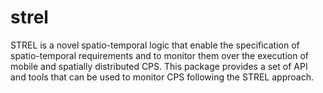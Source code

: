 # strel
STREL is a novel spatio-temporal logic that enable the specification of spatio-temporal requirements and to monitor them over the execution of mobile and spatially distributed CPS. This package provides a set of API and tools that can be used to monitor CPS following the STREL approach.  
